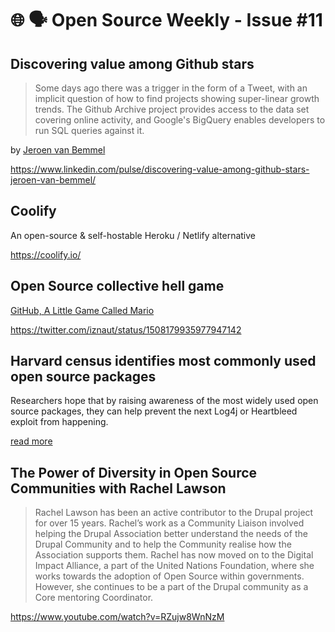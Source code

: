 # 🌐 🗣️ Open Source Weekly - Issue #11

## Discovering value among Github stars

> Some days ago there was a trigger in the form of a Tweet, with an implicit question of how to find projects showing super-linear growth trends. The Github Archive project provides access to the data set covering online activity, and Google's BigQuery enables developers to run SQL queries against it.

by [Jeroen van Bemmel](https://www.linkedin.com/in/jeroenvbemmel/)

https://www.linkedin.com/pulse/discovering-value-among-github-stars-jeroen-van-bemmel/

## Coolify

An open-source & self-hostable Heroku / Netlify alternative

https://coolify.io/

## Open Source collective hell game

[GitHub, A Little Game Called Mario](https://github.com/a-little-org-called-mario/a-little-game-called-mario)

https://twitter.com/iznaut/status/1508179935977947142

## Harvard census identifies most commonly used open source packages

Researchers hope that by raising awareness of the most widely used open source packages, they can help prevent the next Log4j or Heartbleed exploit from happening.

[read more](https://www.infoworld.com/article/3652268/harvard-census-identifies-most-commonly-used-open-source-packages.html)

## The Power of Diversity in Open Source Communities with Rachel Lawson

> Rachel Lawson has been an active contributor to the Drupal project for over 15 years. Rachel’s work as a Community Liaison involved helping the Drupal Association better understand the needs of the Drupal Community and to help the Community realise how the Association supports them.
> Rachel has now moved on to the Digital Impact Alliance, a part of the United Nations Foundation, where she works towards the adoption of Open Source within governments. However, she continues to be a part of the Drupal community as a Core mentoring Coordinator.

https://www.youtube.com/watch?v=RZujw8WnNzM
